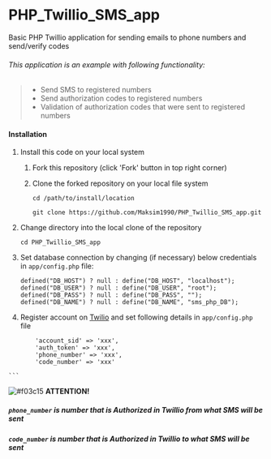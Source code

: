 # PHP_Twillio_SMS_app
Basic PHP Twillio application for sending emails to phone numbers and send/verify codes

###### This application is an example with following functionality:

> - Send SMS to registered numbers
> - Send authorization codes to registered numbers
> - Validation of authorization codes that were sent to registered numbers


#### Installation

1. Install this code on your local system
     
    1. Fork this repository (click 'Fork' button in top right corner)
    2. Clone the forked repository on your local file system
    
        ```
        cd /path/to/install/location
        
        git clone https://github.com/Maksim1990/PHP_Twillio_SMS_app.git
        ```

2. Change directory into the local clone of the repository

    ```
    cd PHP_Twillio_SMS_app
    ```

 3. Set database connection by changing (if necessary) below credentials in `app/config.php` file: 
     ```
    defined("DB_HOST") ? null : define("DB_HOST", "localhost");
    defined("DB_USER") ? null : define("DB_USER", "root");
    defined("DB_PASS") ? null : define("DB_PASS", "");
    defined("DB_NAME") ? null : define("DB_NAME", "sms_php_DB");
    ```
    
  4. Register account on [Twilio](https://www.twilio.com) and set following details in `app/config.php` file
  
     ```
         'account_sid' => 'xxx',
         'auth_token' => 'xxx',
         'phone_number' => 'xxx',
         'code_number' => 'xxx'
    ```

 ![#f03c15](https://placehold.it/15/f03c15/000000?text=+)   **ATTENTION!**

 #####  `phone_number` is number that is Authorized in Twillio from what SMS will be sent
   
 #####  `code_number` is number that is Authorized in Twillio to what SMS will be sent
